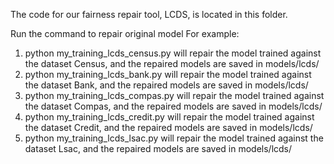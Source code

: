 The code for our fairness repair tool, LCDS, is located in this folder.

Run the command to repair original model
For example:
1. python my_training_lcds_census.py will repair the model trained against the dataset Census, and the repaired models are saved in models/lcds/
2. python my_training_lcds_bank.py will repair the model trained against the dataset Bank, and the repaired models are saved in models/lcds/
3. python my_training_lcds_compas.py will repair the model trained against the dataset Compas, and the repaired models are saved in models/lcds/
4. python my_training_lcds_credit.py will repair the model trained against the dataset Credit, and the repaired models are saved in models/lcds/
5. python my_training_lcds_lsac.py will repair the model trained against the dataset Lsac, and the repaired models are saved in models/lcds/